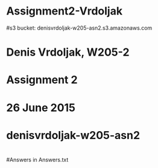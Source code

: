 # Assignment2-Vrdoljak
#s3 bucket: denisvrdoljak-w205-asn2.s3.amazonaws.com
#
# Denis Vrdoljak, W205-2
# Assignment 2
# 26 June 2015
# denisvrdoljak-w205-asn2
#
#
#Answers in Answers.txt
